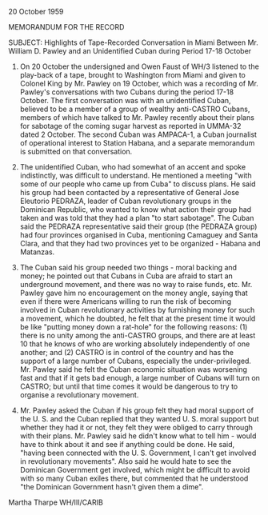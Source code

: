 20 October 1959

MEMORANDUM FOR THE RECORD

SUBJECT: Highlights of Tape-Recorded Conversation in Miami Between Mr. William D. Pawley and an Unidentified Cuban during Period 17-18 October

1. On 20 October the undersigned and Owen Faust of WH/3 listened to the play-back of a tape, brought to Washington from Miami and given to Colonel King by Mr. Pawley on 19 October, which was a recording of Mr. Pawley's conversations with two Cubans during the period 17-18 October. The first conversation was with an unidentified Cuban, believed to be a member of a group of wealthy anti-CASTRO Cubans, members of which have talked to Mr. Pawley recently about their plans for sabotage of the coming sugar harvest as reported in UMMA-32 dated 2 October. The second Cuban was AMPACA-1, a Cuban journalist of operational interest to Station Habana, and a separate memorandum is submitted on that conversation.

2. The unidentified Cuban, who had somewhat of an accent and spoke indistinctly, was difficult to understand. He mentioned a meeting "with some of our people who came up from Cuba" to discuss plans. He said his group had been contacted by a representative of General Jose Eleutorio PEDRAZA, leader of Cuban revolutionary groups in the Dominican Republic, who wanted to know what action their group had taken and was told that they had a plan "to start sabotage". The Cuban said the PEDRAZA representative said their group (the PEDRAZA group) had four provinces organised in Cuba, mentioning Camaguey and Santa Clara, and that they had two provinces yet to be organized - Habana and Matanzas.

3. The Cuban said his group needed two things - moral backing and money; he pointed out that Cubans in Cuba are afraid to start an underground movement, and there was no way to raise funds, etc. Mr. Pawley gave him no encouragement on the money angle, saying that even if there were Americans willing to run the risk of becoming involved in Cuban revolutionary activities by furnishing money for such a movement, which he doubted, he felt that at the present time it would be like "putting money down a rat-hole" for the following reasons: (1) there is no unity among the anti-CASTRO groups, and there are at least 10 that he knows of who are working absolutely independently of one another; and (2) CASTRO is in control of the country and has the support of a large number of Cubans, especially the under-privileged. Mr. Pawley said he felt the Cuban economic situation was worsening fast and that if it gets bad enough, a large number of Cubans will turn on CASTRO; but until that time comes it would be dangerous to try to organise a revolutionary movement.

4. Mr. Pawley asked the Cuban if his group felt they had moral support of the U. S. and the Cuban replied that they wanted U. S. moral support but whether they had it or not, they felt they were obliged to carry through with their plans. Mr. Pawley said he didn't know what to tell him - would have to think about it and see if anything could be done. He said, "having been connected with the U. S. Government, I can't get involved in revolutionary movements". Also said he would hate to see the Dominican Government get involved, which might be difficult to avoid with so many Cuban exiles there, but commented that he understood "the Dominican Government hasn't given them a dime".

Martha Tharpe
WH/III/CARIB
